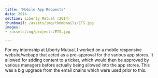 ```yaml
---
title: 'Mobile App Requests'
data: 2014
section: Liberty Mutual (2014)
thumbnail: /assets/img/thumbnails/ETS.jpg
images:
- /assets/img/projects/ETS.jpg

---
```


For my internship at Liberty Mutual, I worked on a mobile responsive website/webapp that acted as a pre-approval for the various app stores. It allowed for adding content to a ticket, which would then be approved by various managers before actually being allowed into the app stores. This was a big upgrade from the email chains which were used prior to this.